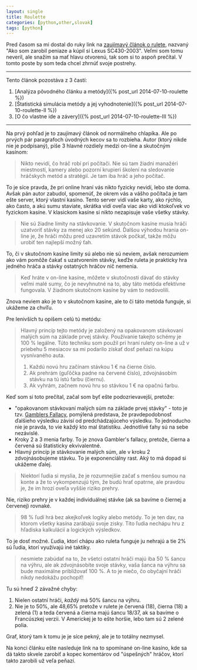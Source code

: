 ```yaml
---
layout: single
title: Roulette
categories: [python,other,slovak]
tags: [python]
---
```


Pred časom sa mi dostal do ruky link na [zaujímavý článok o rulete](http://braniblog.info/2/?fb_action_ids=10204512621958174&fb_action_types=og.likes), nazvaný "Ako som zarobil peniaze a kúpil si Lexus SC430-2003". Veľmi som tomu neveril, ale snažím sa mať hlavu otvorenú, tak som si to aspoň prečítal. V tomto poste by som teda chcel zhrnúť svoje postrehy.

---

Tento článok pozostáva z 3 častí:

1. [Analýza pôvodného článku a metódy]({% post_url 2014-07-10-roulette %})
2. [Štatistická simulácia metódy a jej vyhodnotenie]({% post_url 2014-07-10-roulette-II %})
3. [O čo vlastne ide a závery]({% post_url 2014-07-10-roulette-III %})

---

Na prvý pohľad je to zaujímavý článok od normálneho chlapíka. Ale po prvých pár paragrafoch úvodných kecov sa to rozbieha. Autor (ktorý nikde nie je podpísaný), píše 3 hlavné rozdiely medzi on-line a skutočným kasínom:

> Nikto nevidí, čo hráč robí pri počítači. Nie sú tam žiadni manažéri miestností, kamery alebo pozorní krupieri školení na sledovanie hráčskych metód a stratégií. Je tam iba hráč a jeho počítač.

To je síce pravda, že pri online hraní vás nikto fyzicky nevidí, lebo ste doma. Avšak pán autor zabudol, spomenúť, že okrem vás a vášho počítača je tam ešte server, ktorý vlastní kasíno. Tento server vidí vaše karty, ako rýchlo, ako často, a akú sumu staviate, skrátka vidí oveľa viac ako vidí ktokoľvek vo fyzickom kasíne. V klasickom kasíne si nikto nezapisuje vaše všetky stávky.

> Nie sú žiadne limity na stávkovanie. V skutočnom kasíne musia hráči uzatvoriť stávky za menej ako 20 sekúnd. Ďalšou výhodou hrania on-line je, že hráči môžu pred uzavretím stávok počkať, takže môžu urobiť ten najlepší možný ťah.

To, či v skutočnom kasíne limity sú alebo nie sú neviem, avšak nerozumiem ako vám pomôže čakať s uzatvorením stávky, keďže ruleta je prakticky hra jedného hráča a stávky ostatných hráčov nič nemenia.

> Keď hráte v on-line kasíne, môžete v skutočnosti dávať do stávky veľmi malé sumy, čo je nevyhnutné na to, aby táto metóda efektívne fungovala. V žiadnom skutočnom kasíne by vám to nedovolili.

Znova neviem ako je to v skutočnom kasíne, ale to či táto metóda funguje, si ukážeme za chvíľu.

Pre lenivších tu opíšem celú tú metódu:

> Hlavný princíp tejto metódy je založený na opakovanom stávkovaní malých súm na základe prvej stávky. Používanie takejto schémy je 100 % legálne. Túto techniku som použil pri hraní rulety on-line a už v priebehu 5 mesiacov sa mi podarilo získať dosť peňazí na kúpu vysnívaného auta.
>
> 1. Každú novú hru začínam stávkou 1 € na čierne číslo. 
> 2. Ak prehrám (guľôčka padne na červené číslo), zdvojnásobím stávku na tú istú farbu (čiernu). 
> 3. Ak vyhrám, začnem novú hru so stávkou 1 € na opačnú farbu.

Keď som si toto prečítal, začal som byť ešte podozrievavejší, pretože:

* "opakovanom stávkovaní malých súm na základe prvej stávky" - toto je tzv. [Gamblers Fallacy](http://en.wikipedia.org/wiki/Gambler's_fallacy), pomýlená predstava, že pravdepodobnosť ďalšieho výsledku závisí od predchádzajúceho výsledku. To jednoducho nie je pravda, to vie každý kto mal štatistiku. Jednotlívé ťahy sú na sebe nezávislé.
* Kroky 2 a 3 menia farby. To je znova Gambler's fallacy, pretože, čierna a červená sú štatisticky ekvivalentné.
* Hlavný princíp je stávkovanie malých súm, ale v kroku 2 zdvojnásobujeme stávku. To je exponenciálny rast. Aký to má dopad si ukážeme ďalej.

> Niektorí ľudia si myslia, že je rozumnejšie začať s menšou sumou na konte a že to vykompenzujú tým, že budú hrať opatrne, ale pravdou je, že im hrozí oveľa vyššie riziko prehry.

Nie, riziko prehry je v každej individuálnej stávke (ak sa bavíme o čiernej a červenej) rovnaké.

> 98 % ľudí hrá bez akejkoľvek logiky alebo metódy. To je ten dav, na ktorom všetky kasína zarábajú svoje zisky. Títo ľudia nechápu hru z hľadiska kalkulácií a logických výsledkov.

To je dosť možné. Ľudia, ktorí chápu ako ruleta funguje ju nehrajú a tie 2% sú ľudia, ktorí využívajú iné taktiky.

> nesmiete zabúdať na to, že všetci ostatní hráči majú iba 50 % šancu na výhru, ale ak zdvojnásobíte svoje stávky, vaša šanca na výhru sa bude maximálne približovať 100 %. A to je niečo, čo obyčajní hráči nikdy nedokážu pochopiť!

Tu sú hneď 2 závažné chyby:

1. Nielen ostatní hráči, *každý* má 50% šancu na výhru.
2. Nie je to 50%, ale 48,65% pretože v rulete je červená (18), čierna (18) a zelená (1) a teda červená a čierna majú šancu 18/37, ak sa bavíme o Francúszkej verzii. V Americkej je to ešte horšie, lebo tam sú 2 zelené polia. 

Graf, ktorý tam k tomu je je síce pekný, ale je to totálny nezmysel.

Na konci článku ešte nasleduje link na to spomínané on-line kasíno, kde sa dá takto skvele zarobiť a kopec komentárov od "úspešných" hráčov, ktorí takto zarobili už veľa peňazí&#0153;.
